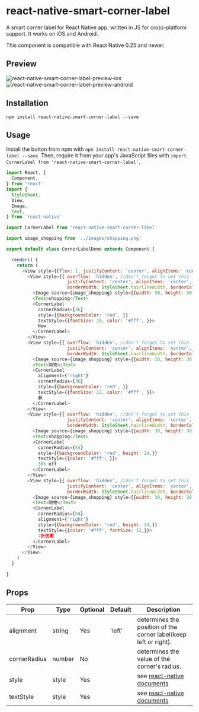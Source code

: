 # react-native-smart-corner-label
A smart corner label for React Native app, written in JS for cross-platform support.
It works on iOS and Android.

This component is compatible with React Native 0.25 and newer.

## Preview

![react-native-smart-corner-label-preview-ios][1]
![react-native-smart-corner-label-preview-android][4]

## Installation

```
npm install react-native-smart-corner-label --save
```

## Usage

Install the button from npm with `npm install react-native-smart-corner-label --save`.
Then, require it from your app's JavaScript files with `import CornerLabel from 'react-native-smart-corner-label'`.

```js
import React, {
  Component,
} from 'react'
import {
  StyleSheet,
  View,
  Image,
  Text,
} from 'react-native'

import CornerLabel from 'react-native-smart-corner-label'

import image_shopping from '../images/shopping.png'

export default class CornerLabelDemo extends Component {

  render() {
    return (
      <View style={{flex: 1, justifyContent: 'center', alignItems: 'center', backgroundColor: '#fff',}}>
        <View style={{ overflow: 'hidden', //don't forget to set this
                       justifyContent: 'center', alignItems: 'center', height: 100, width: 100,
                       borderWidth: StyleSheet.hairlineWidth, borderColor: '#eee', margin: 5}}>
          <Image source={image_shopping} style={{width: 30, height: 30, marginHorizontal: 10, marginBottom: 10,}}/>
          <Text>shopping</Text>
          <CornerLabel
            cornerRadius={36}
            style={{backgroundColor: 'red', }}
            textStyle={{fontSize: 10, color: '#fff', }}>
            New
          </CornerLabel>
        </View>
        <View style={{ overflow: 'hidden', //don't forget to set this
                       justifyContent: 'center', alignItems: 'center', height: 100, width: 100,
                       borderWidth: StyleSheet.hairlineWidth, borderColor: '#eee', margin: 5}}>
          <Image source={image_shopping} style={{width: 30, height: 30, marginHorizontal: 10, marginBottom: 10,}}/>
          <Text>购物</Text>
          <CornerLabel
            alignment={'right'}
            cornerRadius={36}
            style={{backgroundColor: 'red', }}
            textStyle={{fontSize: 12, color: '#fff', }}>
            新
          </CornerLabel>
        </View>
        <View style={{ overflow: 'hidden', //don't forget to set this
                       justifyContent: 'center', alignItems: 'center', height: 100, width: 100,
                       borderWidth: StyleSheet.hairlineWidth, borderColor: '#eee', margin: 5}}>
          <Image source={image_shopping} style={{width: 30, height: 30, marginHorizontal: 10, marginBottom: 10,}}/>
          <Text>shopping</Text>
          <CornerLabel
            cornerRadius={54}
            style={{backgroundColor: 'red', height: 24,}}
            textStyle={{color: '#fff', }}>
            30% off
          </CornerLabel>
        </View>
        <View style={{ overflow: 'hidden', //don't forget to set this
                       justifyContent: 'center', alignItems: 'center', height: 100, width: 100,
                       borderWidth: StyleSheet.hairlineWidth, borderColor: '#eee', margin: 5}}>
          <Image source={image_shopping} style={{width: 30, height: 30, marginHorizontal: 10, marginBottom: 10,}}/>
          <Text>购物</Text>
          <CornerLabel
            cornerRadius={54}
            alignment={'right'}
            style={{backgroundColor: 'red', height: 24,}}
            textStyle={{color: '#fff', fontSize: 12,}}>
            7折优惠
          </CornerLabel>
        </View>
      </View>
    )
  }

}
```

## Props

Prop                   | Type   | Optional | Default   | Description
---------------------- | ------ | -------- | --------- | -----------
alignment              | string | Yes      | 'left'    | determines the position of the corner label(keep left or right).
cornerRadius           | number | No       |           | determines the value of the corner's radius.
style                  | style  | Yes      |           | see [react-native documents][2]
textStyle              | style  | Yes      |           | see [react-native documents][3]

[1]: http://cyqresig.github.io/img/react-native-smart-corner-label-preview-ios-v1.1.0.gif
[2]: https://facebook.github.io/react-native/docs/style.html
[3]: https://facebook.github.io/react-native/docs/text.html#style
[4]: http://cyqresig.github.io/img/react-native-smart-corner-label-preview-android-v1.1.0.gif
